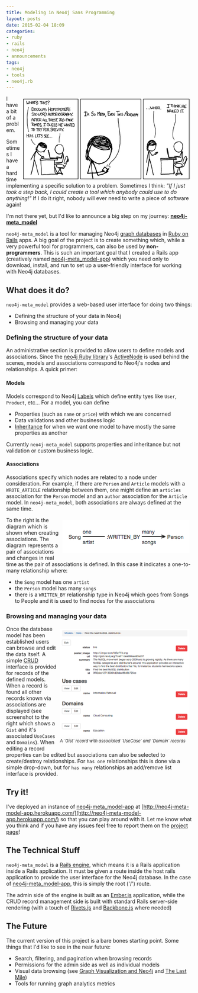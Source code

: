 ```yaml
---
title: Modeling in Neo4j Sans Programming
layout: posts
date: 2015-02-04 18:09
categories:
- ruby
- rails
- neo4j
- announcements
tags:
- neo4j
- tools
- neo4j.rb
---
```


<a href="http://www.xkcd.com/917/" target="_blank">
  <img style="float: right; width: 450px; margin: 0.6em;" src="/assets/neo4j-meta_model/hofstadter.png">
</a>

I have a bit of a problem.

Sometimes I have a hard time implementing a specific solution to a problem.  Sometimes I think: *"If I just took a step back, I could create a tool which anybody could use to do anything!"*  If I do it right, nobody will ever need to write a piece of software again!

I'm not there yet, but I'd like to announce a big step on my journey: **[neo4j-meta_model](https://github.com/neo4jrb/neo4j-meta_model)**

`neo4j-meta_model` is a tool for managing Neo4j [graph databases](http://neo4j.com/developer/graph-database/) in [Ruby on Rails](http://rubyonrails.org/) apps.  A big goal of the project is to create something which, while a very powerful tool for programmers, can also be used by **non-programmers**.  This is such an important goal that I created a Rails app (creatively named [neo4j-meta_model-app](https://github.com/neo4jrb/neo4j-meta_model-app)) which you need only to download, install, and run to set up a user-friendly interface for working with Neo4j databases.

## What does it do?

`neo4j-meta_model` provides a web-based user interface for doing two things:

 * Defining the structure of your data in Neo4j
 * Browsing and managing your data

### Defining the structure of your data

An administrative section is provided to allow users to define models and associations.  Since the [neo4j Ruby library](https://github.com/neo4jrb/neo4j)'s [ActiveNode](https://github.com/neo4jrb/neo4j/wiki/Neo4j%3A%3AActiveNode) is used behind the scenes, models and associations correspond to Neo4j's nodes and relationships.  A quick primer:

#### Models

Models correspond to Neo4j [Labels](http://neo4j.com/docs/stable/graphdb-neo4j-labels.html) which define entity tyes like `User`, `Product`, etc...  For a model, you can define

 * Properties (such as `name` or `price`) with which we are concerned
 * Data validations and other business logic
 * [Inheritance](https://github.com/neo4jrb/neo4j/wiki/Neo4j.rb-v3-Inheritance) for when we want one model to have mostly the same properties as another

Currently `neo4j-meta_model` supports properties and inheritance but not validation or custom business logic.

#### Associations

Associations specify which nodes are related to a node under consideration.  For example, if there are `Person` and `Article` models with a `WROTE_ARTICLE` relationship between them, one might define an `articles` association for the `Person` model and an `author` association for the `Article` model.  In `neo4j-meta_model`, both associations are always defined at the same time.


<img style="float: right; margin: 0.6em;" src="/assets/neo4j-meta_model/association_diagram.png">

To the right is the diagram which is shown when creating associations.  The diagram represents a pair of associations and changes in real time as the pair of associations is defined.  In this case it indicates a one-to-many relationship where:

 * the `Song` model has one `artist`
 * the `Person` model has many `songs`
 * there is a `WRITTEN_BY` relationship type in Neo4j which goes from Songs to People and it is used to find nodes for the associations


### Browsing and managing your data

<div style="float: right; width: 350px; margin: 0.6em">
  <a href="/assets/neo4j-meta_model/gist_view.png" target="_blank">
    <img style="float: right; width: 350px; margin: 0" src="/assets/neo4j-meta_model/gist_view.png">
  </a>
  <em style="font-size: 0.8em">A `Gist` record with associated `UseCase` and `Domain` records</em>
</div>

Once the database model has been established users can browse and edit the data itself.  A simple [CRUD](http://en.wikipedia.org/wiki/Create,_read,_update_and_delete) interface is provided for records of the defined models.  When a record is found all other records known via associations are displayed (see screenshot to the right which shows a `Gist` and it's associated `UseCases` and `Domains`).  When editing a record properties can be edited but associations can also be selected to create/destroy relationships.  For `has one` relationships this is done via a simple drop-down, but for `has many` relationships an add/remove list interface is provided.

## Try it!

I've deployed an instance of [neo4j-meta_model-app](https://github.com/neo4jrb/neo4j-meta_model-app) at [http://neo4j-meta-model-app.herokuapp.com/](http://neo4j-meta-model-app.herokuapp.com/) so that you can play around with it.  Let me know what you think and if you have any issues feel free to report them on the [project page](https://github.com/neo4jrb/neo4j-meta_model)!

## The Technical Stuff

`neo4j-meta_model` is a [Rails engine](http://guides.rubyonrails.org/engines.html), which means it is a Rails application inside a Rails application.  It must be given a route inside the host rails application to provide the user interface for the Neo4j database.  In the case of [neo4j-meta_model-app](https://github.com/neo4jrb/neo4j-meta_model-app), this is simply the root ('/') route.

The admin side of the engine is built as an [Ember.js](http://emberjs.com/) application, while the CRUD record management side is built with standard Rails server-side rendering (with a touch of [Rivets.js](http://rivetsjs.com/) and [Backbone.js](http://backbonejs.org/) where needed)

## The Future

The current version of this project is a bare bones starting point.  Some things that I'd like to see in the near future:

 * Search, filtering, and pagination when browsing records
 * Permissions for the admin side as well as individual models
 * Visual data browsing (see [Graph Visualization and Neo4j](http://maxdemarzi.com/2012/01/11/graph-visualization-and-neo4j/) and [The Last Mile](http://maxdemarzi.com/2013/07/03/the-last-mile/))
 * Tools for running graph analytics metrics

